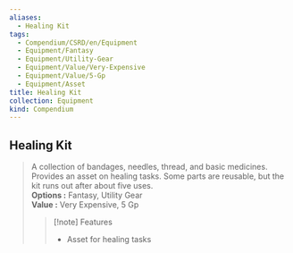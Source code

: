 ```yaml
---
aliases:
  - Healing Kit
tags:
  - Compendium/CSRD/en/Equipment
  - Equipment/Fantasy
  - Equipment/Utility-Gear
  - Equipment/Value/Very-Expensive
  - Equipment/Value/5-Gp
  - Equipment/Asset
title: Healing Kit
collection: Equipment
kind: Compendium
---
```

## Healing Kit  
  
>A collection of bandages, needles, thread, and basic medicines. Provides an asset on healing tasks. Some parts are reusable, but the kit runs out after about five uses.  
> **Options :** Fantasy, Utility Gear  
> **Value :** Very Expensive, 5 Gp  
>>[!note] Features  
>> - Asset for healing tasks
